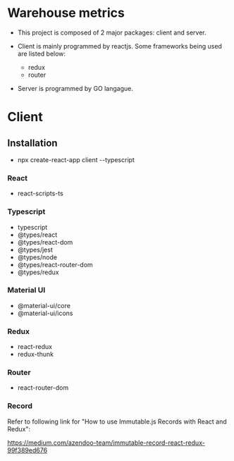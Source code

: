 # Warehouse metrics

- This project is composed of 2 major packages: client and server.

- Client is mainly programmed by reactjs. Some frameworks being used are listed below:

    * redux
    * router

- Server is programmed by GO langague.

# Client
## Installation
* npx create-react-app client --typescript
### React
* react-scripts-ts

### Typescript
* typescript
* @types/react
* @types/react-dom
* @types/jest
* @types/node
* @types/react-router-dom
* @types/redux

### Material UI
* @material-ui/core
* @material-ui/icons

### Redux
* react-redux
* redux-thunk

### Router
* react-router-dom

### Record
Refer to following link for "How to use Immutable.js Records with React and Redux":

https://medium.com/azendoo-team/immutable-record-react-redux-99f389ed676